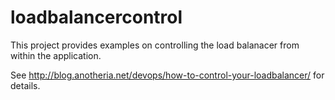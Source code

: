 # loadbalancercontrol

This project provides examples on controlling the load balanacer from within the application.


See http://blog.anotheria.net/devops/how-to-control-your-loadbalancer/ for details.


